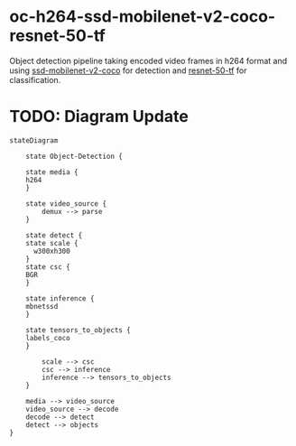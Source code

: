 # oc-h264-ssd-mobilenet-v2-coco-resnet-50-tf

Object detection pipeline taking encoded video frames in h264 format and using [ssd-mobilenet-v2-coco]() for detection and [resnet-50-tf]() for classification.

# TODO: Diagram Update

```mermaid
stateDiagram
 
    state Object-Detection {
  
    state media {
    h264
    }

    state video_source {
		demux --> parse 
    }
   
    state detect {
    state scale {
      w300xh300
    }
    state csc {
    BGR
    }

    state inference {
    mbnetssd
    }

    state tensors_to_objects {
    labels_coco
    }

		scale --> csc
		csc --> inference
		inference --> tensors_to_objects
    }
    
    media --> video_source
    video_source --> decode
    decode --> detect
    detect --> objects
} 
```
